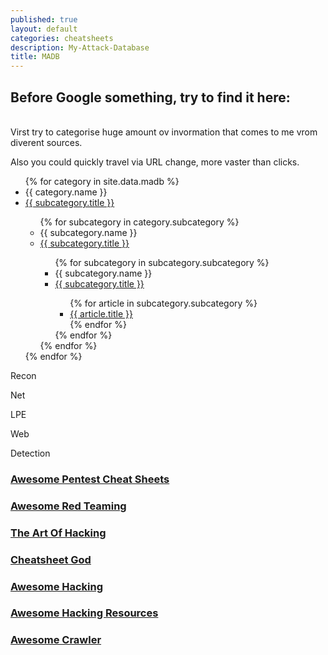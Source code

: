 ```yaml
---
published: true
layout: default
categories: cheatsheets
description: My-Attack-Database
title: MADB
---
```

## Before Google something, try to find it here:
<br>
Virst try to categorise huge amount ov invormation that comes to me vrom diverent sources.

Also you could quickly travel via URL change, more vaster than clicks.

<ul> 
{% for category in site.data.madb %}
<li>{{ category.name }}</li>
<li><a href="{{ subcategory.link }}" title="{{ subcategory.description }}">{{ subcategory.title }}</a></li>
<ul> 
{% for subcategory in category.subcategory %}
<li>{{ subcategory.name }}</li>
<li><a href="{{ subcategory.link }}" title="{{ subcategory.description }}">{{ subcategory.title }}</a></li>
<ul> 
{% for subcategory in subcategory.subcategory %}
<li>{{ subcategory.name }}</li>
<li><a href="{{ subcategory.link }}" title="{{ subcategory.description }}">{{ subcategory.title }}</a></li>
<ul> 
{% for article in subcategory.subcategory %}
	<li><a href="{{ article.link }}" title="{{ article.description }}">{{ article.title }}</a></li>
{% endfor %}
</ul> 
{% endfor %}
</ul> 
{% endfor %}
</ul> 
{% endfor %}
</ul> 

Recon

Net

LPE

Web

Detection

### [Awesome Pentest Cheat Sheets](https://github.com/coreb1t/awesome-pentest-cheat-sheets "Awesome Pentest Cheat Sheets")


### [Awesome Red Teaming](https://github.com/yeyintminthuhtut/Awesome-Red-Teaming "Awesome Red Teaming")


### [The Art Of Hacking](https://github.com/The-Art-of-Hacking/h4cker "The Art Of Hacking")

### [Cheatsheet God](https://github.com/OlivierLaflamme/Cheatsheet-God "Cheatsheet God")


### [Awesome Hacking](https://github.com/Hack-with-Github/Awesome-Hacking "Awesome Hacking")

### [Awesome Hacking Resources](https://github.com/vitalysim/Awesome-Hacking-Resources "Awesome Hacking Resources")

### [Awesome Crawler](https://github.com/BruceDone/awesome-crawler "Awesome Crawler")
